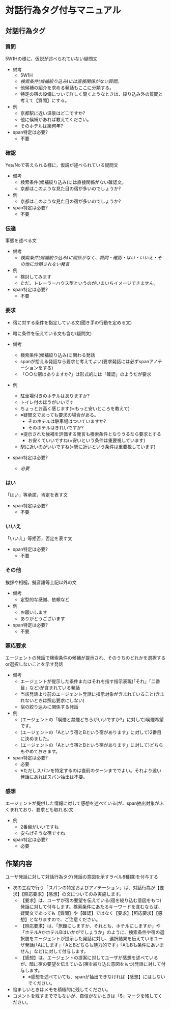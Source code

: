 
# 対話行為タグ付与マニュアル

## 対話行為タグ

### 質問

5W1Hの様に，仮説が述べられていない疑問文

- 備考
    - 5W1H
    - *検索条件(候補絞り込み)には直接関係がない質問。*
    - 他候補の紹介を求める発話もここに分類する。
    - 特定の宿の設備について詳しく聞くようなときは、絞り込み外の質問と考えて【質問】にする。
- 例
    - 京都駅に近い温泉はどこですか?
    - 他に候補があれば教えてください。
    - そのホテルは築何年?
- span特定は必要?
    - 不要

### 確認

Yes/Noで答えられる様に，仮説が述べられている疑問文

- 備考
    - 検索条件(候補絞り込み)には直接関係がない確認文。
    - 京都はこのような見た目の宿が多いのでしょうか?
- 例
    - 京都はこのような見た目の宿が多いのでしょうか?
- span特定は必要?
    - 不要

### 伝達

事態を述べる文

- 備考
    - *検索条件(候補絞り込み)に関係がなく、質問・確認・はい・いいえ・その他に分類されない発言*
- 例
    - 検討してみます
    - ただ、トレーラーハウス型というのがいまいちイメージできません。
- span特定は必要?
    - 不要

### 要求

- 宿に対する条件を指定している文(聞き手の行動を定める文)
- 暗に条件を伝えている文も含む(疑問文)

- 備考
    - 検索条件(候補絞り込み)に関わる発話
    - spanが拾える発話なら要求と考えてよい(要求発話には必ずspanアノテーションをする)
    - 「○○な宿はありますか?」は形式的には「確認」のようだが要求
- 例

    - 駐車場付きのホテルはありますか?
    - トイレ付のほうがいいです
    - ちょっとお高く感じます(≒もっと安いところを教えて)
    - ※疑問文であっても要求の場合がある。
        - そのホテルは駐車場はついていますか?
        - そのホテルはきれいですか?
    - ※提示された候補を評価する発言も検索条件となりうるなら要求とする
        - お安くていいですね(=安いという条件は重要視しています)
    - 駅に近いのがいいですね(=駅に近いという条件は重要視しています)
- span特定は必要?
    - *必要*

### はい

「はい」等承諾，肯定を表す文

- span特定は必要?
    - 不要

### いいえ

「いいえ」等拒否，否定を表す文

- span特定は必要?
    - 不要

### その他

挨拶や相槌，擬音語等上記以外の文

- 備考
    - 定型的な感謝、依頼など
- 例
    - お願いします
    - ありがとうございます
- span特定は必要?
    - 不要

### 照応要求

エージェントの発話で検索条件の候補が提示され、そのうちのどれかを選択するor選択しないことを示す発話

- 備考
    - エージェントが提示した条件またはそれを指す指示表現(「それ」「二番目」など)が含まれている発話
    - 当該発話より前のエージェント発話に指示対象が含まれていること(含まれないときは照応要求にしない)
    - 宿の絞り込みに関係する発話
- 例
    - (エージェントの「喫煙と禁煙どちらがいいですか?」に対して)喫煙希望です。
    - (エージェントの「Aという宿とBという宿があります」に対して)2番目に決めました。
    - (エージェントの「Aという宿とBという宿があります」に対して)どちらもやめておきます。
- span特定は必要?
    - 必要
    - ※ただしスパンを特定するのは直前のターンまででよい。それより遠い発話にあればスパン抽出は不要。

### 感想

エージェントが提供した情報に対して感想を述べている(が、span抽出対象がふくまれており、要求とも取れる)文

- 例
    - 2番目がいいですね
    - 安らげそうな宿ですね
- span特定は必要?
    - 必要

## 作業内容

ユーザ発話に対して対話行為タグ(発話の意図を示すラベル8種類)を付与する

- 次の工程で行う「スパンの特定およびアノテーション」は、対話行為が【要求】【照応要求】【感想】の文についてのみ実施します。
    - 【要求】は、ユーザが宿の要望を伝えている(宿を絞り込む意図をもつ)発話に対して付与します。検索条件にあたるキーワードを含むならば、疑問文であっても【質問】や【確認】ではなく【要求】【照応要求】【感想】となりますので、ご注意ください。
    - 【照応要求】は、「旅館にしますか、それとも、ホテルにしますか」や「ホテルAかホテルBはいかがでしょうか」のように、検索条件や宿の選択肢をエージェントが提示した発話に対し、選択結果を伝えているユーザ発話(「Aにします」「AとBどちらも魅力的です」「AもBも条件にあいません」など)に対して付与します。
    - 【感想】は、エージェントの提案に対してユーザが感想を述べているが、暗に宿の要望を伝えている(宿を絞り込む意図をもつ)発話に対して付与します。
        - ※感想を述べていても、spanが抽出できなければ【感想】にはしないでください。
- 悩ましいときはメモを積極的に残してください。
- コメントを残すまででもないが、自信がないときは「$」マークを残してください。
